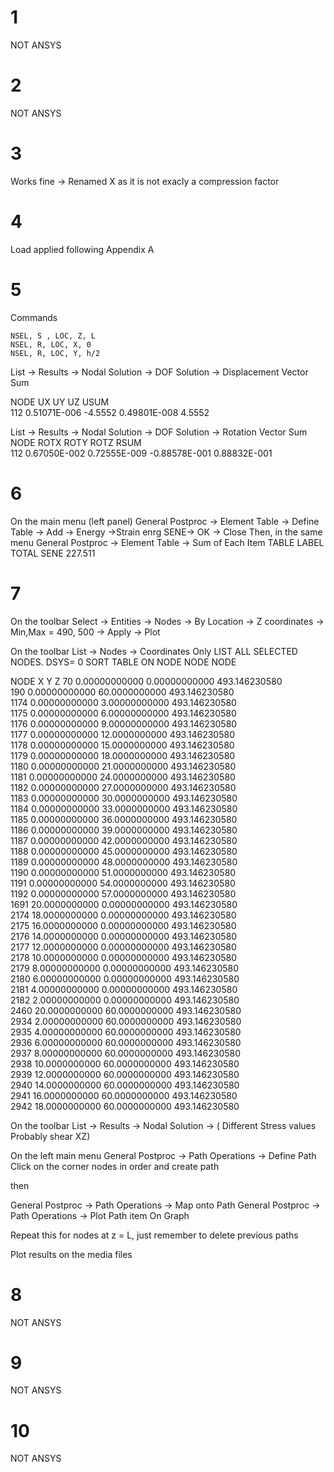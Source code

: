 # 1
NOT ANSYS
# 2
NOT ANSYS
# 3
Works fine -> Renamed X as it is not exacly a compression factor
# 4
Load applied following Appendix A
# 5
Commands
```
NSEL, S , LOC, Z, L
NSEL, R, LOC, X, 0
NSEL, R, LOC, Y, h/2
```
List -> Results -> Nodal Solution -> DOF Solution -> Displacement Vector Sum

NODE       UX               UY              UZ             USUM  
112         0.51071E-006    -4.5552         0.49801E-008   4.5552

List -> Results -> Nodal Solution -> DOF Solution -> Rotation Vector Sum
NODE       ROTX             ROTY            ROTZ           RSUM  
112         0.67050E-002    0.72555E-009    -0.88578E-001  0.88832E-001

# 6
On the main menu (left panel)
General Postproc -> Element Table -> Define Table -> Add -> Energy ->Strain enrg SENE-> OK -> Close
Then, in the same menu
General Postproc -> Element Table -> Sum of Each Item
TABLE LABEL     TOTAL
SENE            227.511    
# 7
On the toolbar
Select -> Entities -> Nodes -> By Location -> Z coordinates -> Min,Max = 490, 500 -> Apply -> Plot

On the toolbar
List -> Nodes -> Coordinates Only
 LIST ALL SELECTED NODES.   DSYS=      0
 SORT TABLE ON  NODE  NODE  NODE

   NODE        X                   Y                   Z
       70    0.00000000000         0.00000000000         493.146230580     
      190    0.00000000000         60.0000000000         493.146230580     
     1174    0.00000000000         3.00000000000         493.146230580     
     1175    0.00000000000         6.00000000000         493.146230580     
     1176    0.00000000000         9.00000000000         493.146230580     
     1177    0.00000000000         12.0000000000         493.146230580     
     1178    0.00000000000         15.0000000000         493.146230580     
     1179    0.00000000000         18.0000000000         493.146230580     
     1180    0.00000000000         21.0000000000         493.146230580     
     1181    0.00000000000         24.0000000000         493.146230580     
     1182    0.00000000000         27.0000000000         493.146230580     
     1183    0.00000000000         30.0000000000         493.146230580     
     1184    0.00000000000         33.0000000000         493.146230580     
     1185    0.00000000000         36.0000000000         493.146230580     
     1186    0.00000000000         39.0000000000         493.146230580     
     1187    0.00000000000         42.0000000000         493.146230580     
     1188    0.00000000000         45.0000000000         493.146230580     
     1189    0.00000000000         48.0000000000         493.146230580     
     1190    0.00000000000         51.0000000000         493.146230580     
     1191    0.00000000000         54.0000000000         493.146230580     
     1192    0.00000000000         57.0000000000         493.146230580     
     1691    20.0000000000         0.00000000000         493.146230580     
     2174    18.0000000000         0.00000000000         493.146230580     
     2175    16.0000000000         0.00000000000         493.146230580     
     2176    14.0000000000         0.00000000000         493.146230580     
     2177    12.0000000000         0.00000000000         493.146230580     
     2178    10.0000000000         0.00000000000         493.146230580     
     2179    8.00000000000         0.00000000000         493.146230580     
     2180    6.00000000000         0.00000000000         493.146230580     
     2181    4.00000000000         0.00000000000         493.146230580     
     2182    2.00000000000         0.00000000000         493.146230580     
     2460    20.0000000000         60.0000000000         493.146230580     
     2934    2.00000000000         60.0000000000         493.146230580     
     2935    4.00000000000         60.0000000000         493.146230580     
     2936    6.00000000000         60.0000000000         493.146230580     
     2937    8.00000000000         60.0000000000         493.146230580     
     2938    10.0000000000         60.0000000000         493.146230580     
     2939    12.0000000000         60.0000000000         493.146230580     
     2940    14.0000000000         60.0000000000         493.146230580     
     2941    16.0000000000         60.0000000000         493.146230580     
     2942    18.0000000000         60.0000000000         493.146230580     


On the toolbar
List -> Results -> Nodal Solution -> ( Different Stress values Probably shear XZ)

On the left main menu
General Postproc -> Path Operations -> Define Path
Click on the corner nodes in order and create path

then

General Postproc -> Path Operations -> Map onto Path 
General Postproc -> Path Operations -> Plot Path item On Graph

Repeat this for nodes at z = L, just remember to delete previous paths

Plot results on the media files

# 8
NOT ANSYS
# 9
NOT ANSYS
# 10
NOT ANSYS
